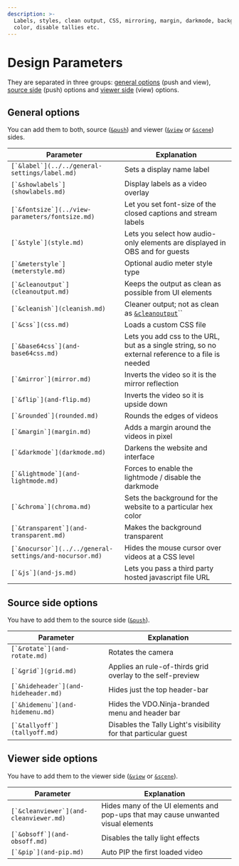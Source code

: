 ```yaml
---
description: >-
  Labels, styles, clean output, CSS, mirroring, margin, darkmode, background
  color, disable tallies etc.
---
```


# Design Parameters

They are separated in three groups: [general options](./#general-options) (push and view), [source side](./#source-side-options) (push) options and [viewer side](./#viewer-side-options) (view) options.

## General options

You can add them to both, source ([`&push`](../../source-settings/push.md)) and viewer ([`&view`](../view-parameters/view.md) or [`&scene`](../view-parameters/scene.md)) sides.

| Parameter                                                 | Explanation                                                                                       |
| --------------------------------------------------------- | ------------------------------------------------------------------------------------------------- |
| ``[`&label`](../../general-settings/label.md)``           | Sets a display name label                                                                         |
| ``[`&showlabels`](showlabels.md)``                        | Display labels as a video overlay                                                                 |
| ``[`&fontsize`](../view-parameters/fontsize.md)``         | Let you set font-size of the closed captions and stream labels                                    |
| ``[`&style`](style.md)``                                  | Lets you select how audio-only elements are displayed in OBS and for guests                       |
| ``[`&meterstyle`](meterstyle.md)``                        | Optional audio meter style type                                                                   |
| ``[`&cleanoutput`](cleanoutput.md)``                      | Keeps the output as clean as possible from UI elements                                            |
| ``[`&cleanish`](cleanish.md)``                            | Cleaner output; not as clean as [`&cleanoutput`](cleanoutput.md)``                                |
| ``[`&css`](css.md)``                                      | Loads a custom CSS file                                                                           |
| ``[`&base64css`](and-base64css.md)``                      | Lets you add css to the URL, but as a single string, so no external reference to a file is needed |
| ``[`&mirror`](mirror.md)``                                | Inverts the video so it is the mirror reflection                                                  |
| ``[`&flip`](and-flip.md)``                                | Inverts the video so it is upside down                                                            |
| ``[`&rounded`](rounded.md)``                              | Rounds the edges of videos                                                                        |
| ``[`&margin`](margin.md)``                                | Adds a margin around the videos in pixel                                                          |
| ``[`&darkmode`](darkmode.md)``                            | Darkens the website and interface                                                                 |
| ``[`&lightmode`](and-lightmode.md)``                      | Forces to enable the lightmode / disable the darkmode                                             |
| ``[`&chroma`](chroma.md)``                                | Sets the background for the website to a particular hex color                                     |
| ``[`&transparent`](and-transparent.md)``                  | Makes the background transparent                                                                  |
| ``[`&nocursor`](../../general-settings/and-nocursor.md)`` | Hides the mouse cursor over videos at a CSS level                                                 |
| ``[`&js`](and-js.md)``                                    | Lets you pass a third party hosted javascript file URL                                            |

## Source side options

You have to add them to the source side ([`&push`](../../source-settings/push.md)).

| Parameter                              | Explanation                                                     |
| -------------------------------------- | --------------------------------------------------------------- |
| ``[`&rotate`](and-rotate.md)``         | Rotates the camera                                              |
| ``[`&grid`](grid.md)``                 | Applies an rule-of-thirds grid overlay to the self-preview      |
| ``[`&hideheader`](and-hideheader.md)`` | Hides just the top header-bar                                   |
| ``[`&hidemenu`](and-hidemenu.md)``     | Hides the VDO.Ninja-branded menu and header bar                 |
| ``[`&tallyoff`](tallyoff.md)``         | Disables the Tally Light's visibility for that particular guest |

## **Viewer side options**

You have to add them to the viewer side ([`&view`](../view-parameters/view.md) or [`&scene`](../view-parameters/scene.md)).

| Parameter                                | Explanation                                                                       |
| ---------------------------------------- | --------------------------------------------------------------------------------- |
| ``[`&cleanviewer`](and-cleanviewer.md)`` | Hides many of the UI elements and pop-ups that may cause unwanted visual elements |
| ``[`&obsoff`](and-obsoff.md)``           | Disables the tally light effects                                                  |
| ``[`&pip`](and-pip.md)``                 | Auto PIP the first loaded video                                                   |
